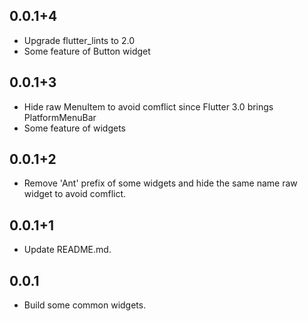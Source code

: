 ## 0.0.1+4

- Upgrade flutter_lints to 2.0
- Some feature of Button widget

## 0.0.1+3

- Hide raw MenuItem to avoid comflict since Flutter 3.0 brings PlatformMenuBar
- Some feature of widgets

## 0.0.1+2

- Remove 'Ant' prefix of some widgets and hide the same name raw widget to avoid comflict.

## 0.0.1+1

- Update README.md.

## 0.0.1

- Build some common widgets.
